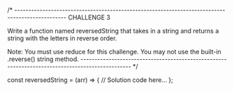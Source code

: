 /* ------------------------------------------------------------------------------------------------
CHALLENGE 3

Write a function named reversedString that takes in a string and returns a string with the letters in reverse order.

Note: You must use reduce for this challenge. You may not use the built-in .reverse() string method.
------------------------------------------------------------------------------------------------ */

const reversedString = (arr) => {
  // Solution code here...
};
